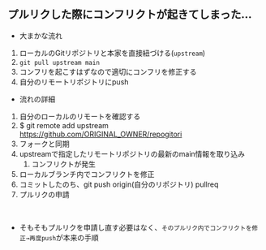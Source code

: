 ## プルリクした際にコンフリクトが起きてしまった...

- 大まかな流れ

1. ローカルのGitリポジトリと本家を直接紐づける(`upstream`)
2. `git pull upstream main`
3. コンフリを起こすはずなので適切にコンフリを修正する
4. 自分のリモートリポジトリにpush

- 流れの詳細

1. 自分のローカルのリモートを確認する
2. $ git remote add upstream https://github.com/ORIGINAL_OWNER/repogitori
3. フォークと同期
4. upstreamで指定したリモートリポジトリの最新のmain情報を取り込み
   1. コンフリクトが発生
5. ローカルブランチ内でコンフリクトを修正
6. コミットしたのち、git push origin(自分のリポジトリ) pullreq
7. プルリクの申請

<br>

- そもそもプルリクを申請し直す必要はなく、`そのプルリク内でコンフリクトを修正→再度push`が本来の手順